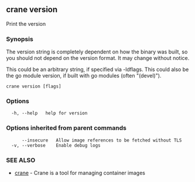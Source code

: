 ## crane version

Print the version

### Synopsis

The version string is completely dependent on how the binary was built, so you
should not depend on the version format. It may change without notice.

This could be an arbitrary string, if specified via -ldflags. This could also be
the go module version, if built with go modules (often "(devel)").

```
crane version [flags]
```

### Options

```
  -h, --help   help for version
```

### Options inherited from parent commands

```
      --insecure   Allow image references to be fetched without TLS
  -v, --verbose    Enable debug logs
```

### SEE ALSO

- [crane](crane.md) - Crane is a tool for managing container images
